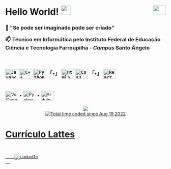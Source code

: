<div><h1> Hello World!  <img src="https://media.giphy.com/media/hvRJCLFzcasrR4ia7z/giphy.gif" width="30px"/>
<img align="right" height="30" width="40" src="https://cdn.jsdelivr.net/gh/devicons/devicon/icons/windows8/windows8-original.svg"></img>
</h1></div>

<div><h3>
<p>💬 "Se pode ser imaginado pode ser criado"</p>
<p>📫 <strong>Técnico em Informática</strong> pelo Instituto Federal de Educação Ciência e Tecnologia Farroupilha - <i>Campus</i> Santo Ângelo</p>
</br>

<div></br>
<code><img align="center" alt="JavaScript" height="30" width="40" src="https://cdn.jsdelivr.net/gh/devicons/devicon/icons/javascript/javascript-original.svg"/></code>
<!--<code><img align="center" alt="C" height="30" width="40" src="https://cdn.jsdelivr.net/gh/devicons/devicon/icons/c/c-original.svg"></code>-->
<code><img align="center" alt="C++" height="30" width="40" src="https://cdn.jsdelivr.net/gh/devicons/devicon/icons/cplusplus/cplusplus-original.svg"/></code>
<code><img align="center" alt="Python" height="30" width="40" src="https://cdn.jsdelivr.net/gh/devicons/devicon/icons/python/python-original.svg"></img></code>
 「•」
<code><img align="center" alt="Html5" height="30" width="40" src="https://cdn.jsdelivr.net/gh/devicons/devicon/icons/html5/html5-original.svg"/></code>
<code><img align="center" alt="Css3" height="30" width="40" src="https://cdn.jsdelivr.net/gh/devicons/devicon/icons/css3/css3-original.svg"/></code>
 「•」
<code><img align="center" alt="React" height="30" width="40" src="https://cdn.jsdelivr.net/gh/devicons/devicon@latest/icons/react/react-original.svg"/></code>
</div>

#

<div>
<img align="center" alt="VsCode" height="30" width="40" src="https://cdn.jsdelivr.net/gh/devicons/devicon/icons/vscode/vscode-original.svg"></img> •
<img align="center" alt="Pycharm" height="30" width="40" src="https://cdn.jsdelivr.net/gh/devicons/devicon/icons/pycharm/pycharm-original.svg"></img> •
<img align="center" alt="ArduinoIDE" height="30" width="40" src="https://cdn.jsdelivr.net/gh/devicons/devicon/icons/arduino/arduino-original.svg"></img>
</div> </br>

<div align="center">
  <img src="https://github-readme-stats.vercel.app/api/wakatime?username=Specx" /></br>
 
  <a href="https://wakatime.com/@Specx">
   <img src="https://wakatime.com/badge/user/018ede8d-ee34-44e2-8f16-9ef0132b682d.svg" alt="Total time coded since Aug 19 2022" />
  </a>
</div>

<h1>
<a href="http://lattes.cnpq.br/7986737409908353">Currículo Lattes</a>
</h1>

<code>
  <a href="https://www.linkedin.com/in/thiago-mikael-copetti-dos-santos-61bb89263">
    <img src="https://img.shields.io/badge/LinkedIn-0077B5?style=for-the-badge&logo=linkedin&logoColor=white" alt="LinkedIn" />
  </a>
</code>
